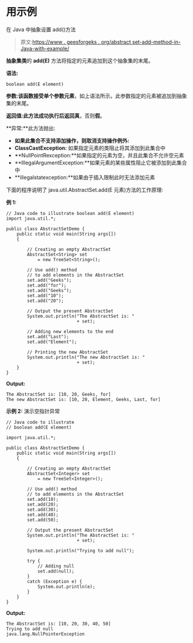 # 用示例

在 Java 中抽象设置 add()方法

> 原文:[https://www . geesforgeks . org/abstract set-add-method-in-Java-with-example/](https://www.geeksforgeeks.org/abstractset-add-method-in-java-with-example/)

**抽象集类**的 **add(E)** 方法将指定的元素追加到这个抽象集的末尾。

**语法:**

```
boolean add(E element)
```

**参数:**该函数接受单个参数**元素**，如上语法所示。此参数指定的元素被追加到抽象集的末尾。

**返回值:**此方法成功执行后返回**真**，否则**假**。

**异常:**此方法抛出:

*   **如果此集合不支持添加操作，则取消支持操作例外:**
*   **ClassCastException:** 如果指定元素的类阻止将其添加到此集合中
*   **NullPointRexception:**如果指定的元素为空，并且此集合不允许空元素
*   **IllegalArgumentException:**如果元素的某些属性阻止它被添加到此集合中
*   **illegalstatexception:**如果由于插入限制此时无法添加元素

下面的程序说明了 java.util.AbstractSet.add(E 元素)方法的工作原理:

**例 1:**

```
// Java code to illustrate boolean add(E element)
import java.util.*;

public class AbstractSetDemo {
    public static void main(String args[])
    {

        // Creating an empty AbstractSet
        AbstractSet<String> set
            = new TreeSet<String>();

        // Use add() method
        // to add elements in the AbstractSet
        set.add("Geeks");
        set.add("for");
        set.add("Geeks");
        set.add("10");
        set.add("20");

        // Output the present AbstractSet
        System.out.println("The AbstractSet is: "
                           + set);

        // Adding new elements to the end
        set.add("Last");
        set.add("Element");

        // Printing the new AbstractSet
        System.out.println("The new AbstractSet is: "
                           + set);
    }
}
```

**Output:**

```
The AbstractSet is: [10, 20, Geeks, for]
The new AbstractSet is: [10, 20, Element, Geeks, Last, for]

```

**示例 2:** 演示空指针异常

```
// Java code to illustrate
// boolean add(E element)

import java.util.*;

public class AbstractSetDemo {
    public static void main(String args[])
    {

        // Creating an empty AbstractSet
        AbstractSet<Integer> set
            = new TreeSet<Integer>();

        // Use add() method
        // to add elements in the AbstractSet
        set.add(10);
        set.add(20);
        set.add(30);
        set.add(40);
        set.add(50);

        // Output the present AbstractSet
        System.out.println("The AbstractSet is: "
                           + set);

        System.out.println("Trying to add null");

        try {
            // Adding null
            set.add(null);
        }
        catch (Exception e) {
            System.out.println(e);
        }
    }
}
```

**Output:**

```
The AbstractSet is: [10, 20, 30, 40, 50]
Trying to add null
java.lang.NullPointerException

```